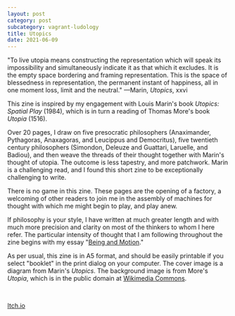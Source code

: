 ```yaml
---
layout: post
category: post
subcategory: vagrant-ludology
title: Utopics
date: 2021-06-09
---
```


"To live utopia means constructing the representation which will speak its impossibility and simultaneously indicate it as that which it excludes. It is the empty space bordering and framing representation. This is the space of blessedness in representation, the permanent instant of happiness, all in one moment loss, limit and the neutral." —Marin, *Utopics*, xxvi

This zine is inspired by my engagement with Louis Marin's book *Utopics: Spatial Play* (1984), which is in turn a reading of Thomas More's book *Utopia* (1516).

Over 20 pages, I draw on five presocratic philosophers (Anaximander, Pythagoras, Anaxagoras, and Leucippus and Democritus), five twentieth century philosophers (Simondon, Deleuze and Guattari, Laruelle, and Badiou), and then weave the threads of their thought together with Marin's thought of utopia. The outcome is less tapestry, and more patchwork. Marin is a challenging read, and I found this short zine to be exceptionally challenging to write.

There is no game in this zine. These pages are the opening of a factory, a welcoming of other readers to join me in the assembly of machines for thought with which me might begin to play, and play anew.

If philosophy is your style, I have written at much greater length and with much more precision and clarity on most of the thinkers to whom I here refer. The particular intensity of thought that I am following throughout the zine begins with my essay "[Being and Motion](https://steinea.github.io/notes/2021/02/25/being-and-motion)."

As per usual, this zine is in A5 format, and should be easily printable if you select "booklet" in the print dialog on your computer. The cover image is a diagram from Marin's *Utopics*. The background image is from More's *Utopia*, which is in the public domain at [Wikimedia Commons](https://commons.wikimedia.org/wiki/File:41.9_Thomas_Morus_Utopia.png).

<br>

[Itch.io](https://steinea.itch.io/utopics)
